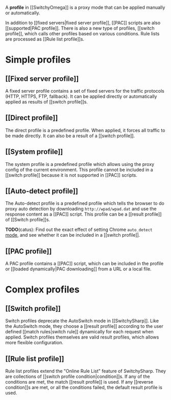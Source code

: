 A **profile** in [[SwitchyOmega]] is a proxy mode that can be applied manually or automatically.

In addition to [[fixed servers|fixed server profile]], [[PAC]] scripts are also [[supported|PAC profile]].
There is also a new type of profiles, [[switch profile]], which calls other profiles based on various conditions.
Rule lists are processed as [[Rule list profile]]s.

# Simple profiles
## [[Fixed server profile]]
A fixed server profile contains a set of fixed servers for the traffic protocols (HTTP, HTTPS, FTP, fallback).
It can be applied directly or automatically applied as results of [[switch profile]]s.

## [[Direct profile]]
The direct profile is a predefined profile. When applied, it forces all traffic to be made directly. It can also be a result of a [[switch profile]].

## [[System profile]]
The system profile is a predefined profile which allows using the proxy config of the current environment. This profile cannot be included in a [[switch profile]] because it is not supported in [[PAC]] scripts.

## [[Auto-detect profile]]
The Auto-detect profile is a predefined profile which tells the browser to do proxy auto detection by downloading `http://wpad/wpad.dat` and use the response content as a [[PAC]] script. This profile can be a [[result profile]] of [[Switch profile]]s.

**TODO**(catus): Find out the exact effect of setting Chrome `auto_detect` [mode][Chrome proxy modes], and see whether it can be included in a [[switch profile]].

[Chrome proxy modes]: https://code.google.com/chrome/extensions/proxy.html#proxy_modes
## [[PAC profile]]
A PAC profile contains a [[PAC]] script, which can be included in the profile or [[loaded dynamically|PAC downloading]] from a URL or a local file.

# Complex profiles
## [[Switch profile]]
Switch profiles deprecate the AutoSwitch mode in [[SwitchySharp]]. Like the AutoSwitch mode, they choose a [[result profile]] according to the user defined [[match rules|switch rule]] dynamically for each request when applied.
Switch profiles themselves are valid result profiles, which allows more flexible configuration.

## [[Rule list profile]]
Rule list profiles extend the "Online Rule List" feature of SwitchySharp. They are collections of [[switch profile condition|condition]]s.
If any of the conditions are met, the match [[result profile]] is used. If any [[reverse condition]]s are met, or all the conditions failed, the default result profile is used.